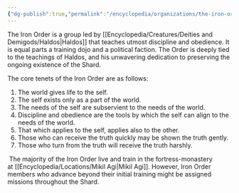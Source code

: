 ```yaml
---
{"dg-publish":true,"permalink":"/encyclopedia/organizations/the-iron-order/"}
---
```


The Iron Order is a group led by [[Encyclopedia/Creatures/Deities and Demigods/Haldos\|Haldos]] that teaches utmost discipline and obedience. It is equal parts a training dojo and a political faction. The Order is deeply tied to the teachings of Haldos, and his unwavering dedication to preserving the ongoing existence of the Shard.  
  
The core tenets of the Iron Order are as follows:  

1. The world gives life to the self.
2. The self exists only as a part of the world.
3. The needs of the self are subservient to the needs of the world.
4. Discipline and obedience are the tools by which the self can align to the needs of the world.
5. That which applies to the self, applies also to the other.
6. Those who can receive the truth quickly may be shown the truth gently.
7. Those who turn from the truth will receive the truth harshly.

 The majority of the Iron Order live and train in the fortress-monastery at [[Encyclopedia/Locations/Mikil Agi\|Mikil Agi]]. However, Iron Order members who advance beyond their initial training might be assigned missions throughout the Shard.